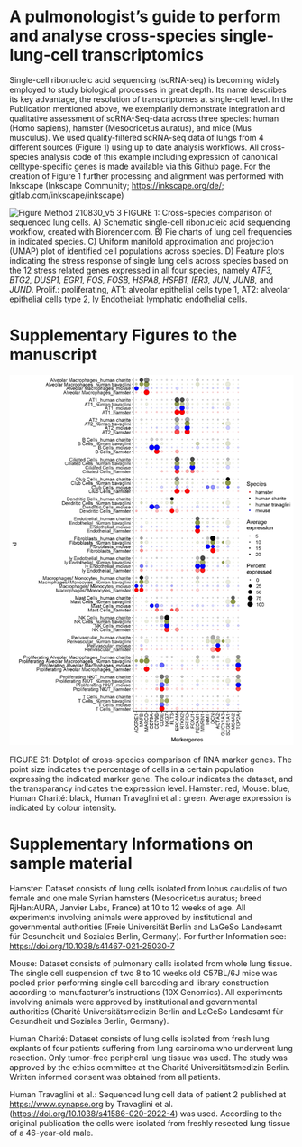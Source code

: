 
# A pulmonologist’s guide to perform and analyse cross-species single-lung-cell transcriptomics 

Single-cell ribonucleic acid sequencing (scRNA-seq) is becoming widely employed to study biological processes in great depth. Its name describes its key advantage, the resolution of transcriptomes at single-cell level.
In the Publication mentioned above, we exemplarily demonstrate integration and qualitative assessment of scRNA-Seq-data across three species: human (Homo sapiens), hamster (Mesocricetus auratus), and mice (Mus musculus). We used quality-filtered scRNA-seq data of lungs from 4 different sources (Figure 1) using up to date analysis workflows.
All cross-species analysis code of this example including expression of canonical celltype-specific genes is made available via this Github page. For the creation of Figure 1 further processing and alignment was performed with Inkscape (Inkscape Community; https://inkscape.org/de/; gitlab.com/inkscape/inkscape)



![Figure Method 210830_v5 3](https://user-images.githubusercontent.com/73164857/132707879-fd342a69-1ba5-4e44-bc23-9d0d9f737a22.PNG)
FIGURE 1: 
Cross-species comparison of sequenced lung cells. A) Schematic single-cell ribonucleic acid sequencing workflow, created with Biorender.com. B) Pie charts of lung cell frequencies in indicated species. C) Uniform manifold approximation and projection (UMAP) plot of identified cell populations across species. D) Feature plots indicating the stress response of single lung cells across species based on the 12 stress related genes expressed in all four species, namely _ATF3, BTG2, DUSP1, EGR1, FOS, FOSB, HSPA8, HSPB1, IER3, JUN, JUNB,_ and _JUND_. Prolif.: proliferating, AT1: alveolar epithelial cells type 1, AT2: alveolar epithelial cells type 2, ly Endothelial: lymphatic endothelial cells.



# Supplementary Figures to the manuscript 

![Dotplot_Marker_All in One](https://github.com/GenStatLeipzig/pulmonologists_interspecies_scRNA/blob/main/results/s5_1_canonical_markers.jpeg)


FIGURE S1: 
Dotplot of cross-species comparison of RNA marker genes. The point size indicates the percentage of cells in a certain population expressing the indicated marker gene. The colour indicates the dataset, and the transparancy indicates the expression level. Hamster: red, Mouse: blue, Human Charité: black, Human Travaglini et al.: green. Average expression is indicated by colour intensity. 

# Supplementary Informations on sample material

Hamster: Dataset consists of lung cells isolated from lobus caudalis of two female and one male Syrian hamsters (Mesocricetus auratus; breed RjHan:AURA, Janvier Labs, France) at 10 to 12 weeks of age. All experiments involving animals were approved by institutional and governmental authorities (Freie Universität Berlin and LaGeSo Landesamt für Gesundheit und Soziales Berlin, Germany). For further Information see: https://doi.org/10.1038/s41467-021-25030-7

Mouse: Dataset consists of pulmonary cells isolated from whole lung tissue. The single cell suspension of two 8 to 10 weeks old C57BL/6J mice was pooled prior performing single cell barcoding and library construction according to manufacturer’s instructions (10X Genomics). All experiments involving animals were approved by institutional and governmental authorities (Charité Universitätsmedizin Berlin and LaGeSo Landesamt für Gesundheit und Soziales Berlin, Germany).

Human Charité: Dataset consists of lung cells isolated from fresh lung explants of four patients suffering from lung carcinoma who underwent lung resection. Only tumor-free peripheral lung tissue was used. The study was approved by the ethics committee at the Charité Universitätsmedizin Berlin. Written informed consent was obtained from all patients.

Human Travaglini et al.: Sequenced lung cell data of patient 2 published at https://www.synapse.org by Travaglini et al. (https://doi.org/10.1038/s41586-020-2922-4) was used. According to the original publication the cells were isolated from freshly resected lung tissue of a 46-year-old male.
